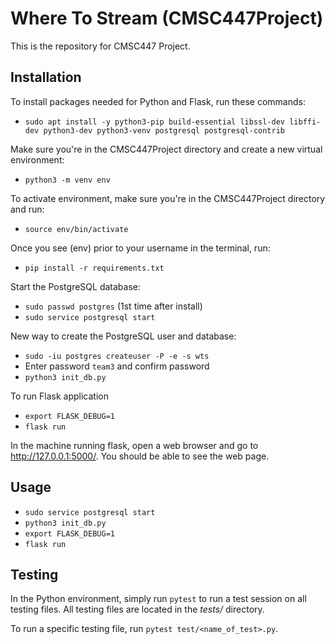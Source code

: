 # Where To Stream (CMSC447Project)
This is the repository for CMSC447 Project.

## Installation
To install packages needed for Python and Flask, run these commands:

- `sudo apt install -y python3-pip build-essential libssl-dev libffi-dev python3-dev python3-venv postgresql postgresql-contrib`

Make sure you're in the CMSC447Project directory and create a new virtual environment:

- `python3 -m venv env`

To activate environment, make sure you're in the CMSC447Project directory and run:

- `source env/bin/activate`
	
Once you see (env) prior to your username in the terminal, run:

- `pip install -r requirements.txt`

Start the PostgreSQL database:

- `sudo passwd postgres` (1st time after install)
- `sudo service postgresql start`

New way to create the PostgreSQL user and database:

- `sudo -iu postgres createuser -P -e -s wts`
- Enter password `team3` and confirm password
- `python3 init_db.py`

To run Flask application
	
- `export FLASK_DEBUG=1`
- `flask run`

In the machine running flask, open a web browser and go to http://127.0.0.1:5000/. You should be able to see the web page.

## Usage
- `sudo service postgresql start`
- `python3 init_db.py`
- `export FLASK_DEBUG=1`
- `flask run`

## Testing
In the Python environment, simply run `pytest` to run a test session on all testing files. All testing files are located in the *tests/* directory.

To run a specific testing file, run `pytest test/<name_of_test>.py`.
